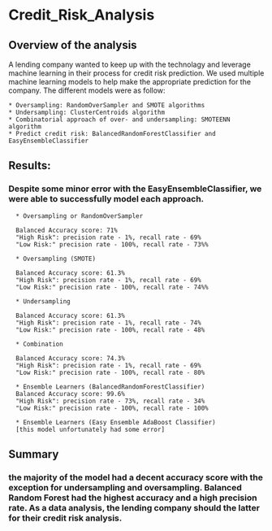 # Credit_Risk_Analysis

## Overview of the analysis
A lending company wanted to keep up with the technolagy and leverage machine learning in their process for credit risk prediction. We used multiple machine learning models to help make the appropriate prediction for the company. The different models were as follow: 

    * Oversampling: RandomOverSampler and SMOTE algorithms
    * Undersampling: ClusterCentroids algorithm
    * Combinatorial approach of over- and undersampling: SMOTEENN algorithm
    * Predict credit risk: BalancedRandomForestClassifier and EasyEnsembleClassifier

## Results:
### Despite some minor error with the EasyEnsembleClassifier, we were able to successfully model each approach.
      * Oversampling or RandomOverSampler 
      
      Balanced Accuracy score: 71%
      "High Risk": precision rate - 1%, recall rate - 69%
      "Low Risk:" precision rate - 100%, recall rate - 73%%

      * Oversampling (SMOTE)
      
      Balanced Accuracy score: 61.3%
      "High Risk": precision rate - 1%, recall rate - 69%
      "Low Risk:" precision rate - 100%, recall rate - 74%%

      * Undersampling
      
      Balanced Accuracy score: 61.3%
      "High Risk": precision rate - 1%, recall rate - 74%
      "Low Risk:" precision rate - 100%, recall rate - 48%

      * Combination
      
      Balanced Accuracy score: 74.3%
      "High Risk": precision rate - 1%, recall rate - 69%
      "Low Risk:" precision rate - 100%, recall rate - 80%

      * Ensemble Learners (BalancedRandomForestClassifier)
      Balanced Accuracy score: 99.6%
      "High Risk": precision rate - 73%, recall rate - 34%
      "Low Risk:" precision rate - 100%, recall rate - 100%
      
      * Ensemble Learners (Easy Ensemble AdaBoost Classifier)
      [this model unfortunately had some error]
   
   ## Summary
   ### the majority of the model had a decent accuracy score with the exception for undersampling and oversampling. Balanced Random Forest had the highest accuracy and a high precision rate. As a data analysis, the lending company should the latter for their credit risk analysis.
